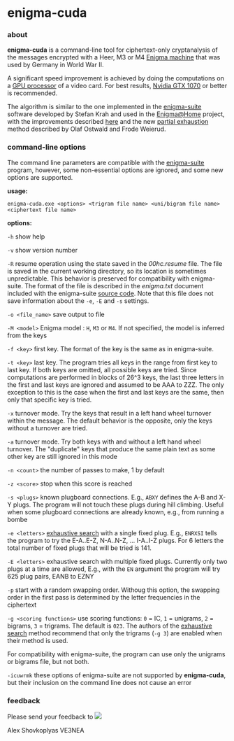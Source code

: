 # enigma-cuda
### about

**enigma-cuda** is a command-line tool for ciphertext-only cryptanalysis of the 
messages encrypted with a Heer, M3 or M4 [Enigma machine][1] that was used by 
Germany in World War II. 

A significant speed improvement is achieved by doing the computations on 
a [GPU processor][6] of a video card. For best results, [Nvidia GTX 1070][8]
or better is recommended.

The algorithm is similar to the one implemented in the [enigma-suite][2] 
software developed by Stefan Krah and used in the
[Enigma@Home][3] project, with the improvements described [here][4] and the
new [partial exhaustion][5] method described by Olaf Ostwald and Frode Weierud.

### command-line options

The command line parameters are compatible with the [enigma-suite][2] program, 
however, some non-essential options are ignored, and some new options are
supported.

**usage:**

`enigma-cuda.exe <options> <trigram file name> <uni/bigram file name> <ciphertext file name>`

**options:**

`-h`             show help

`-v`             show version number

`-R`             resume operation using the state saved in the *00hc.resume*
file. The file is saved in the current working directory, so its location 
is sometimes unpredictable. 
This behavior is preserved for compatibility with enigma-suite.
The format of the file is described in the *enigma.txt* document included with 
the enigma-suite [source code][7]. Note that this file does not save information
about the `-e`, `-E` and `-s` settings.

`-o <file_name>` save output to file

`-M <model>`     Enigma model : `H`, `M3` or `M4`. If not specified, the model 
is inferred from the keys

`-f <key>`       first key. The format of the key is the same as in enigma-suite.

`-t <key>`       last key. The program tries all keys in the range from first 
key to last key. If both keys are omitted, all possible keys are tried. 
Since computations are performed in blocks of 26^3 keys, the last
three letters in the first and last keys are ignored and assumed to be
AAA to ZZZ. The only exception to this is the case when the first and last keys 
are the same, then only that specific key is tried.

`-x`             turnover mode. Try the keys that result in a left hand wheel
turnover within the message. The default behavior is the opposite, only the keys
without a turnover are tried.

`-a`             turnover mode. Try both keys with and without a left hand wheel 
turnover. The "duplicate" keys that produce the same plain text as some other 
key are still ignored in this mode

`-n <count>`     the number of passes to make, 1 by default

`-z <score>`     stop when this score is reached

`-s <plugs>`     known plugboard connections. E.g., `ABXY` defines the A-B and 
X-Y plugs. The program will not touch these plugs during hill climbing. 
Useful when  some plugboard connections are already known, e.g., from running a 
bombe

`-e <letters>`   [exhaustive search][5] with a single fixed plug. E.g., `ENRXSI`
tells the program to try the E-A..E-Z, N-A..N-Z, ... I-A..I-Z plugs. For 6 
letters the total number of fixed plugs that will be tried is 141.

`-E <letters>`   exhaustive search with multiple fixed plugs. Currently only two
plugs at a time are allowed, E.g., with the `EN` argument the program will try
625 plug pairs, EANB to EZNY


`-p`             start with a random swapping order. Withoug this option, the 
swapping order in the first pass is determined by the letter frequencies in the 
ciphertext

`-g <scoring functions>`    use scoring functions: `0` = IC, `1` = unigrams, 
`2` = bigrams, `3` = trigrams. 
The default is `023`. The authors of the [exhaustive search][5] method recommend
that only the trigrams (`-g 3`) are enabled when their method is used.

For compatibility with enigma-suite,
the program can use only the unigrams or bigrams file, but not both.

`-icuwrmk`       these options of enigma-suite are not supported by 
**enigma-cuda**, but their inclusion on the command line does not cause an error



### feedback
Please send your feedback to
![](http://dxatlas.com/Img/EmailMe.gif)

Alex Shovkoplyas VE3NEA


[1]: https://en.wikipedia.org/wiki/Enigma_machine
[2]: http://www.bytereef.org/enigma-suite.html
[3]: http://www.enigmaathome.net/
[4]: http://www.enigmaathome.net/forum_thread.php?id=814#4143
[5]: http://cryptocellar.org/pubs/Enigma_ModernBreaking.pdf
[6]: http://www.nvidia.ca/object/what-is-gpu-computing.html
[7]: http://www.bytereef.org/enigma-suite.html
[8]: https://www.nvidia.com/en-us/geforce/products/10series/geforce-gtx-1070/